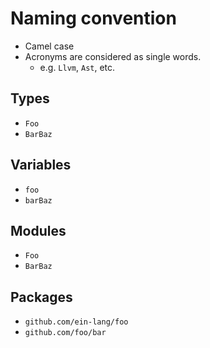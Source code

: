 # Naming convention

- Camel case
- Acronyms are considered as single words.
  - e.g. `Llvm`, `Ast`, etc.

## Types

- `Foo`
- `BarBaz`

## Variables

- `foo`
- `barBaz`

## Modules

- `Foo`
- `BarBaz`

## Packages

- `github.com/ein-lang/foo`
- `github.com/foo/bar`
